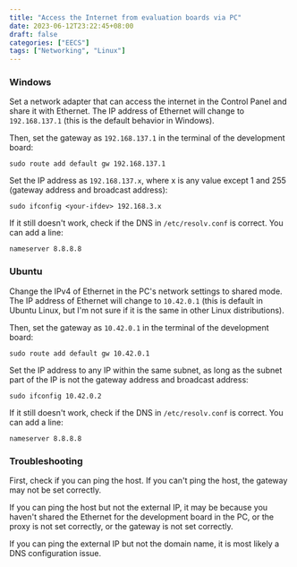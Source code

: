 ```yaml
---
title: "Access the Internet from evaluation boards via PC"
date: 2023-06-12T23:22:45+08:00
draft: false
categories: ["EECS"]
tags: ["Networking", "Linux"]
---
```


### Windows

Set a network adapter that can access the internet in the Control Panel and share it with Ethernet. The IP address of Ethernet will change to `192.168.137.1` (this is the default behavior in Windows).

Then, set the gateway as `192.168.137.1` in the terminal of the development board:

`sudo route add default gw 192.168.137.1`

Set the IP address as `192.168.137.x`, where x is any value except 1 and 255 (gateway address and broadcast address):

`sudo ifconfig <your-ifdev> 192.168.3.x`

If it still doesn't work, check if the DNS in `/etc/resolv.conf` is correct. You can add a line:

`nameserver 8.8.8.8`

### Ubuntu

Change the IPv4 of Ethernet in the PC's network settings to shared mode. The IP address of Ethernet will change to `10.42.0.1` (this is default in Ubuntu Linux, but I'm not sure if it is the same in other Linux distributions).

Then, set the gateway as `10.42.0.1` in the terminal of the development board:

`sudo route add default gw 10.42.0.1`

Set the IP address to any IP within the same subnet, as long as the subnet part of the IP is not the gateway address and broadcast address:

`sudo ifconfig 10.42.0.2`

If it still doesn't work, check if the DNS in `/etc/resolv.conf` is correct. You can add a line:

`nameserver 8.8.8.8`

### Troubleshooting

First, check if you can ping the host. If you can't ping the host, the gateway may not be set correctly.

If you can ping the host but not the external IP, it may be because you haven't shared the Ethernet for the development board in the PC, or the proxy is not set correctly, or the gateway is not set correctly.

If you can ping the external IP but not the domain name, it is most likely a DNS configuration issue.
